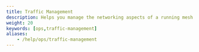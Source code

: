 ```yaml
---
title: Traffic Management
description: Helps you manage the networking aspects of a running mesh.
weight: 20
keywords: [ops,traffic-management]
aliases:
    - /help/ops/traffic-management
---
```

